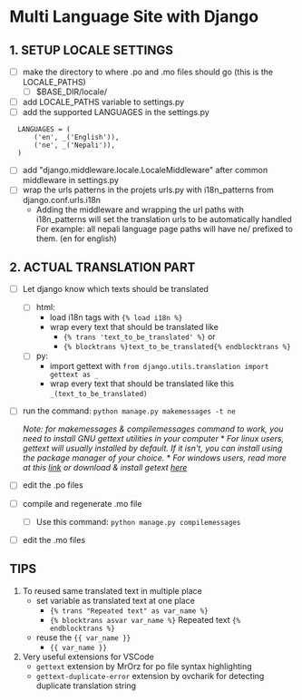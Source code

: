 # Multi Language Site with Django
## 1. SETUP LOCALE SETTINGS
* [ ] make the directory to where .po and .mo files should go (this is the LOCALE_PATHS)
    * [ ] $BASE_DIR/locale/
* [ ] add LOCALE_PATHS variable to settings.py
* [ ] add the supported LANGUAGES in the settings.py
```
  LANGUAGES = (
      ('en', _('English')),
      ('ne', _('Nepali')),
  )
```
* [ ] add "django.middleware.locale.LocaleMiddleware" after common middleware in settings.py
* [ ] wrap the urls patterns in the projets urls.py with i18n_patterns from django.conf.urls.i18n
    * Adding the middleware and wrapping the url paths with i18n_patterns will
      set the translation urls to be automatically handled
      For example: all nepali language page paths will have ne/ prefixed to them.
      (en for english)

## 2. ACTUAL TRANSLATION PART
* [ ] Let django know which texts should be translated
    * [ ] html:
        * load i18n tags with `{% load i18n %}` 
        * wrap every text that should be translated like
            * `{% trans 'text_to_be_translated' %}` or
            * `{% blocktrans %}text_to_be_translated{% endblocktrans %}`
    * [ ] py:
        * import gettext with
          `from django.utils.translation import gettext as _`
        * wrap every text that should be translated like this
          `_(text_to_be_translated)`
* [ ] run the command: `python manage.py makemessages -t ne`
  
  _Note: for makemessages & compilemessages command to work, you need to install GNU gettext utilities 
  in your computer_
      * _For linux users, gettext will usually installed by default. If it isn't, you
      can install using the package manager of your choice._
      * _For windows users, read more at this [link](https://docs.djangoproject.com/en/2.2/topics/i18n/translation/#gettext-on-windows) or download & install getext [here](https://mlocati.github.io/articles/gettext-iconv-windows.html)_
* [ ] edit the .po files
* [ ] compile and regenerate .mo file
    * [ ] Use this command: `python manage.py compilemessages`
* [ ] edit the .mo files

## TIPS
1. To reused same translated text in multiple place
    * set variable as translated text at one place
        * `{% trans "Repeated text" as var_name %}`
        * `{% blocktrans asvar var_name %}`
           Repeated text
          `{% endblocktrans %}`
    * reuse the `{{ var_name }}`
        * `{{ var_name }}`
2. Very useful extensions for VSCode
    * `gettext` extension by MrOrz for po file syntax highlighting
    * `gettext-duplicate-error` extension by ovcharik for detecting
    duplicate translation string

<!--## TODO List-->
<!--* [ ] Setup the simple project-->
<!--* [ ] Make app necromancer-->
<!--<!-1--->
<!--Tables aren't really required right now because we're just doing static-->
<!--translation it's not high priority-->
<!--* [ ] Add following tables--> 
<!--    * [ ] Spell-->
<!--        + id-->
<!--        + name-->
<!--        + description-->
<!--    * [ ] Necromancer-->
<!--        + id-->
<!--        + name-->
<!--        + gender-->
<!--        + age-->
<!--        + experience-->
<!--        + spells = ManyToManyField(Spell)-->
<!--    * [ ] Revived-->
<!--        + id-->
<!--        + name-->
<!--        + occupation-->
<!--        + revived_by (FK to Necromancer)-->
<!---1->-->
<!--* [ ] Add a simple view (Welcome to the site)-->
<!--* [ ] Translate it using necromancer.-->

<!--* [ ] Add a welcome page-->
<!--* [ ] Pass some context to the welcome page-->
<!--* [ ] Add some text in the welcome page-->
<!--* [ ] Translate both texts-->
<!--    1. [ ] passed as context-->
<!--    2. [ ] already present in the template-->
<!--* End of our tasks-->

<!--## What we're working with?-->
<!--* Only static translation-->

<!--## Setup django project-->
<!--## Create a view-->

